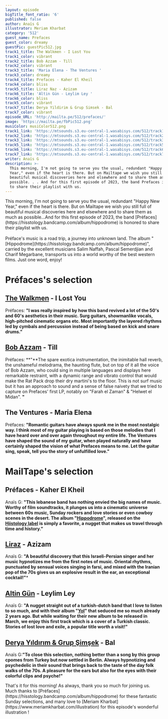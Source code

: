 ```yaml
---
layout: episode
bigTitle_font_ratio: '6'
published: false
author: Anaïs G
illustrator: Meriam Kharbat
category: '512'
guest_name: Prefaces
guest_color: dreamy
guestPic: guestPic512.jpg
track1_title: The Walkmen - I Lost You
track1_color: vibrant
track2_title: Bob Azzam - Till
track2_color: vibrant
track3_title: 'Maria Elena - The Ventures '
track3_color: dreamy
track4_title: Prefaces - Kaher El Kheil
track4_color: bliss
track5_title: Liraz Naz - Azizam
track6_title: 'Altin Gün - Leylim Ley '
track6_color: bliss
track5_color: vibrant
track7_title: Derya Yildirim & Grup Simsek - Bal
track7_color: vibrant
episode_URL: 'http://mailta.pe/512/prefaces/'
image: 'https://mailta.pe/fbPic512.png'
musiColor: musiColor512.png
track1_link: 'https://mtsounds.s3.eu-central-1.wasabisys.com/512/track1.mp3'
track2_link: 'https://mtsounds.s3.eu-central-1.wasabisys.com/512/track2.mp3'
track3_link: 'https://mtsounds.s3.eu-central-1.wasabisys.com/512/track3.mp3'
track5_link: 'https://mtsounds.s3.eu-central-1.wasabisys.com/512/track5.mp3'
track6_link: 'https://mtsounds.s3.eu-central-1.wasabisys.com/512/track6.mp3'
track7_link: 'https://mtsounds.s3.eu-central-1.wasabisys.com/512/track7.mp3'
writer: Anaïs G
description: >-
  This morning, I'm not going to serve you the usual, redundant "Happy New
  Year," even if the heart is there. But on Mailtape we wish you still full of
  beautiful musical discoveries here and elsewhere and to share them as much as
  possible. . . And for this first episode of 2023, the band Prefaces is honored
  to share their playlist with us.
---
```

<p id="introduction"> This morning, I'm not going to serve you the usual, redundant "Happy New Year," even if the heart is there. But on Mailtape we wish you still full of beautiful musical discoveries here and elsewhere and to share them as much as possible...And for this first episode of 2023, the band [Préfaces](https://hisstology.bandcamp.com/album/hippodrome) is honored to share their playlist with us.
<br><br>
Préface's music is a road trip, a journey into unknown land. The album "[Hippodrome](https://hisstology.bandcamp.com/album/hippodrome)", carried by the excellent musicians Salim Naffah, Pascal Semerdjian and Charif Megarbane, transports us into a world worthy of the best western films. Just one word, enjoy!
</p>

# Préfaces's selection

## [The Walkmen](https://www.thewalkmen.com/) - I Lost You
Préfaces: **"**I was really inspired by how this band revived a lot of the 50's and 60's aesthetics in their music. Surg guitars, showmanlike vocals, high-pitched cinematic organs etc. Most importantly the layered rhythms led by cymbals and percussion instead of being based on kick and snare drums.**"**

## [Bob Azzam](https://fr.wikipedia.org/wiki/Bob_Azzam) - Till 
Préfaces: **"**The spare exotica instrumentation, the inimitable hall reverb, the unshameful melodrama, the haunting flute, but on top of it all the voice of Bob Azzam, who could sing in multiple languages and displays here remarkable restraint, with a dynamic range and vibrato control that would make the Rat Pack drop their dry martini's to the floor. This is not surf music but it has an approach to sound and a sense of false naivety that we tried to capture on Prefaces' first LP, notably on "Farah el Zaman" & "Helwet el Midan". **"**

## The Ventures - Maria Elena
Préfaces: **"**Romantic guitars have always spunk me in the most nostalgic way. I think most of my guitar playing is based on those melodies that I have heard over and over again throughout my entire life. The Ventures have shaped the sound of my guitar, when played naturally and have certainly shaped the vision of what Prefaces means to me. Let the guitar sing, speak, tell you the story of unfulfilled love.**"**

 
# MailTape's selection

## Préfaces - Kaher El Kheil
Anaïs G: **"**This lebanese band has nothing envied the big names of music. Worthy of film soundtracks, it plunges us into a cinematic universe between 60s music, Sunday rockers and love stories or even cowboy scenes in the desert. The album "[Hippodrome](https://hisstology.bandcamp.com/album/hippodrome)", released on the [Hiistology label](https://hisstology.bandcamp.com/) is simply a favorite, a nugget that makes us travel through time and history.**"**

## [Liraz](https://www.facebook.com/LirazOfficial/) - Azizam
Anaïs G: **"**A beautiful discovery that this Israeli-Persian singer and her music hypnotizes me from the first notes of music. Oriental rhythms, punctuated by sensual voices singing in farsi, and mixed with the Iranian pop of the 70s gives us an explosive result in the ear, an exceptional cocktail!**"***

## [Altin Gün](https://www.facebook.com/altingunband/) - Leylim Ley
Anaïs G: **"**A nugget straight out of a turkish-dutch band that I love to listen to so much, and with their album "[Yol](https://altingun.bandcamp.com/album/yol)" that seduced me so much already 2 years ago. But while waiting for their new album to be released in March, we enjoy this first track which is a cover of a Turkish classic. Stories of lost love and exile, a popular title worth a visit!**"**

## [Derya Yıldırım & Grup Şimşek](https://deryayildirimandgrupsimsek.bandcamp.com/) - Bal
Anaïs G:**"**To close this selection, nothing better than a song by this group cpomes from Turkey but now settled in Berlin. Always hypnotizing and psychedelic in their sound that brings back to the taste of the day folk walks of the 70s. A pleasure for the ears but also for the eyes with their colorful clips and psyche!**"**


<p id="outroduction">That's it for this morning! As always, thank you so much for joining us. Much thanks to [Préfaces](https://hisstology.bandcamp.com/album/hippodrome) for these fantastic Sunday selections, and many love to [Meriam Kharbat](https://www.meriamkharbat.com/illustration) for this episode's wonderful illustration !</p>
